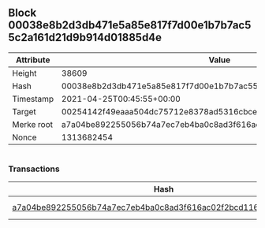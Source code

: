 ## Block 00038e8b2d3db471e5a85e817f7d00e1b7b7ac55c2a161d21d9b914d01885d4e

Attribute | Value
--- | ---
Height | 38609
Hash | 00038e8b2d3db471e5a85e817f7d00e1b7b7ac55c2a161d21d9b914d01885d4e
Timestamp | 2021-04-25T00:45:55+00:00
Target | 00254142f49eaaa504dc75712e8378ad5316cbcead634704b3734b6271167cc4
Merke root | a7a04be892255056b74a7ec7eb4ba0c8ad3f616ac02f2bcd116ff73fb229e3f1
Nonce | 1313682454

```

```

### Transactions

Hash | Amount
--- | ---
[a7a04be892255056b74a7ec7eb4ba0c8ad3f616ac02f2bcd116ff73fb229e3f1](a7a04be892255056b74a7ec7eb4ba0c8ad3f616ac02f2bcd116ff73fb229e3f1.md) | 10.00000000 SKEPTI 
